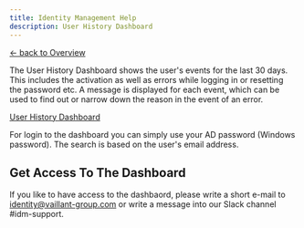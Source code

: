 ```yaml
---
title: Identity Management Help
description: User History Dashboard
---
```


[&larr; back to Overview](/)

The User History Dashboard shows the user's events for the last 30 days. This includes the activation as well as errors while logging in or resetting the password etc.
A message is displayed for each event, which can be used to find out or narrow down the reason in the event of an error.

[User History Dashboard](https://dashboards.dsp.vaillant-group.cloud)

For login to the dashboard you can simply use your AD password (Windows password). The search is based on the user's email address.

## Get Access To The Dashboard

If you like to have access to the dashbaord, please write a short e-mail to identity@vaillant-group.com or write a message into our Slack channel #idm-support.
